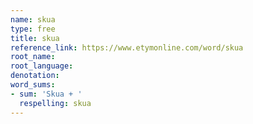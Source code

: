 ```yaml
---
name: skua
type: free
title: skua
reference_link: https://www.etymonline.com/word/skua
root_name: 
root_language: 
denotation: 
word_sums:
- sum: 'Skua + '
  respelling: skua
---
```

